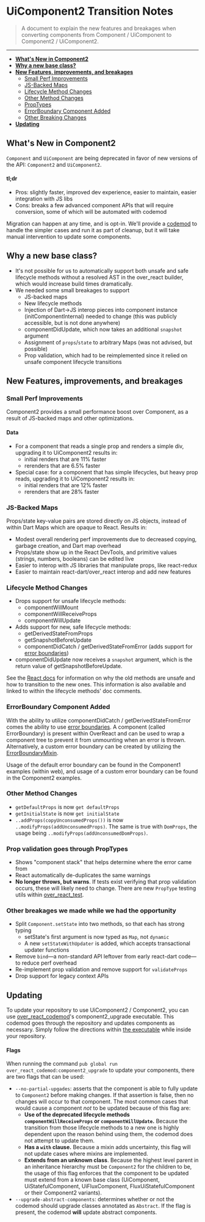 # UiComponent2 Transition Notes
> A document to explain the new features and breakages when converting components from Component / UiComponent to 
Component2 / UiComponent2.
---
* __[What's New in Component2](#whats-new-in-component2)__
* __[Why a new base class?](#why-a-new-base-class)__
* __[New Features, improvements, and breakages](#new-features-improvements-and-breakages)__
    * [Small Perf Improvements](#small-perf-improvements)
    * [JS-Backed Maps](#js-backed-maps)
    * [Lifecycle Method Changes](#lifecycle-method-changes)
    * [Other Method Changes](#other-method-changes)
    * [PropTypes](#prop-validation-goes-through-proptypes)
    * [ErrorBoundary Component Added](#errorboundary-component-added)
    * [Other Breaking Changes](#other-breakages-we-made-while-we-had-the-opportunity)
* __[Updating](#updating)__
## What's New in Component2
`Component` and `UiComponent` are being deprecated in favor of new versions of the API: `Component2` and `UiComponent2`.

#### tl;dr

- Pros: slightly faster, improved dev experience, easier to maintain, easier integration with JS libs
- Cons: breaks a few advanced component APIs that will require conversion, some of which will be automated with codemod

Migration can happen at any time, and is opt-in. We'll provide a [codemod](#updating) to handle the simpler cases and 
run it as 
part of cleanup, but it will take manual intervention to update some components.

## Why a new base class?
- It's not possible for us to automatically support both unsafe and safe lifecycle methods without a resolved AST in 
the over_react builder, which would increase build times dramatically.
- We needed some small breakages to support
  - JS-backed maps
  - New lifecycle methods
  - Injection of Dart->JS interop pieces into component instance (initComponentInternal) needed to change (this was 
 publicly accessible, but is not done anywhere)
  - componentDidUpdate, which now takes an additional `snapshot` argument
  - Assignment of `props`/`state` to arbitrary Maps (was not advised, but possible)
  - Prop validation, which had to be reimplemented since it relied on unsafe component lifecycle transitions

## New Features, improvements, and breakages

### Small Perf Improvements
Component2 provides a small performance boost over Component, as a result of JS-backed maps and other optimizations.

#### Data
- For a component that reads a single prop and renders a simple div, upgrading it to UiComponent2 results in:
  - initial renders that are 11% faster
  - rerenders that are 6.5% faster
- Special case: for a component that has simple lifecycles, but heavy prop reads, upgrading it to 
UiComponent2 results in:
  - initial renders that are 12% faster
  - rerenders that are 28% faster
  
### JS-Backed Maps
Props/state key-value pairs are stored directly on JS objects, instead of within Dart Maps which are opaque to React. Results in:

- Modest overall rendering perf improvements due to decreased copying, garbage creation, and Dart map overhead
- Props/state show up in the React DevTools, and primitive values (strings, numbers, booleans) can be edited live
- Easier to interop with JS libraries that manipulate props, like react-redux
- Easier to maintain react-dart/over_react interop and add new features

### Lifecycle Method Changes

- Drops support for unsafe lifecycle methods:
  - componentWillMount
  - componentWillReceiveProps
  - componentWillUpdate
- Adds support for new, safe lifecycle methods:
  - getDerivedStateFromProps
  - getSnapshotBeforeUpdate
  - componentDidCatch / getDerivedStateFromError (adds support for [error boundaries](https://reactjs.org/docs/error-boundaries.html))
- componentDidUpdate now receives a `snapshot` argument, which is the return value of getSnapshotBeforeUpdate.
  
See the [React docs](https://reactjs.org/docs/react-component.html#the-component-lifecycle) for information on why the old methods are unsafe and how to transition to the new ones. This 
information is also available and linked to within the lifecycle methods' doc comments.

### ErrorBoundary Component Added

With the ability to utilize componentDidCatch / getDerivedStateFromError comes the ability to use [error boundaries](https://reactjs.org/docs/error-boundaries.html).
A component (called ErrorBoundary) is present within OverReact and can be used to wrap a component tree to prevent it 
from unmounting when an error is thrown. Alternatively, a custom error boundary can be created by utilizing the 
[ErrorBoundaryMixin](lib/src/component/error_boundary_mixins.dart).

Usage of the default error boundary can be found in the Component1 examples (within web), and usage of a custom error 
boundary can be found in the Component2 examples.


### Other Method Changes
- `getDefaultProps` is now `get defaultProps`
- `getInitialState` is now `get initialState`
- `..addProps(copyUnconsumedProps())` is now `..modifyProps(addUnconsumedProps)`. The same is true with `DomProps`, 
the usage being `..modifyProps(addUnconsumedDomProps)`.

### Prop validation goes through PropTypes
- Shows "component stack" that helps determine where the error came from
- React automatically de-duplicates the same warnings
- __No longer throws, but warns__. If tests exist verifying that prop validation occurs, these will likely need to 
change. There are new `PropType` testing utils within [over_react_test](https://github.com/Workiva/over_react_test).

### Other breakages we made while we had the opportunity
- Split `Component.setState` into two methods, so that each has strong typing 
  - setState's first argument is now typed as `Map`, not `dynamic`
  - A new `setStateWithUpdater` is added, which accepts transactional updater functions
- Remove `bind`—a non-standard API leftover from early react-dart code—to reduce perf overhead
- Re-implement prop validation and remove support for `validateProps`
- Drop support for legacy context APIs

## Updating

To update your repository to use UiComponent2 / Component2, you can use 
[over_react_codemod](https://github.com/Workiva/over_react_codemod)'s component2_upgrade executable. This codemod 
goes through the repository and updates components as necessary. Simply follow the directions within 
[the executable](https://github.com/Workiva/over_react_codemod/blob/master/lib/src/executables/component2_upgrade.dart#L30)
while inside your repository.

#### Flags

When running the command `pub global run over_react_codemod:component2_upgrade` to update your components, there are 
two flags that can be used:
- `--no-partial-upgades`: asserts that the component is able to fully update to `Component2` 
before making changes. If that assertion is false, then no changes will occur to that component. The most common cases 
that would cause a component _not_ to be updated because of this flag are:
  - __Use of the deprecated lifecycle methods `componentWillReceiveProps` or `componentWillUpdate`.__ Because the 
  transition from those lifecycle methods to a new one is highly dependent upon the reason behind using them, the 
  codemod does not attempt to update them.
  - __Has a `with` clause.__ Because a mixin adds uncertainty, this flag will not update cases where mixins are 
  implemented.
  - __Extends from an unknown class__. Because the highest level parent in an inheritance hierarchy must be 
  `Component2` for the children to be, the usage of this flag enforces that the component to be updated must extend 
  from a known base class (UiComponent, UiStatefulComponent, UiFluxComponent, FluxUiStatefulComponent or their 
  Component2 variants).
- `--upgrade-abstract-components`: determines whether or not the codemod should upgrade classes annotated as 
`Abstract`. If the flag is present, the codemod __will__ update abstract components. 